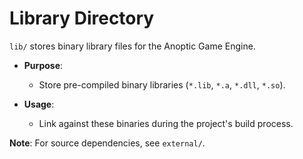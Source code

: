 # Library Directory

``lib/`` stores binary library files for the Anoptic Game Engine.

- **Purpose**:
  - Store pre-compiled binary libraries (`*.lib`, `*.a`, `*.dll`, `*.so`).

- **Usage**:
  - Link against these binaries during the project's build process.

**Note**: For source dependencies, see `external/`.
